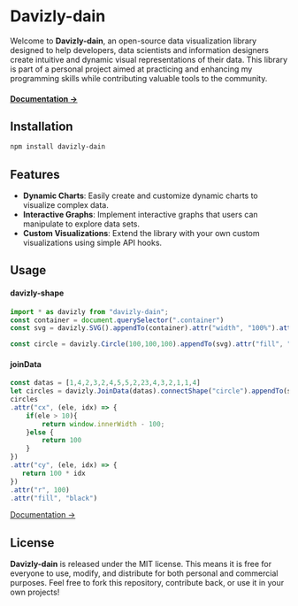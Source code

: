 # Davizly-dain

Welcome to **Davizly-dain**, an open-source data visualization library designed to help developers, data scientists and information designers create intuitive and dynamic visual representations of their data. This library is part of a personal project aimed at practicing and enhancing my programming skills while contributing valuable tools to the community.

#### [Documentation &rarr;](docs/readme.md)

## Installation

```bash
npm install davizly-dain
```

## Features

- **Dynamic Charts**: Easily create and customize dynamic charts to visualize complex data.
- **Interactive Graphs**: Implement interactive graphs that users can manipulate to explore data sets.
- **Custom Visualizations**: Extend the library with your own custom visualizations using simple API hooks.

## Usage

#### davizly-shape

```js
import * as davizly from "davizly-dain";
const container = document.querySelector(".container")
const svg = davizly.SVG().appendTo(container).attr("width", "100%").attr("height", "100%")

const circle = davizly.Circle(100,100,100).appendTo(svg).attr("fill", "red")
```

#### joinData

```js
const datas = [1,4,2,3,2,4,5,5,2,23,4,3,2,1,1,4]
let circles = davizly.JoinData(datas).connectShape("circle").appendTo(svg)
circles
.attr("cx", (ele, idx) => {
    if(ele > 10){
        return window.innerWidth - 100;
    }else {
        return 100
    }
})
.attr("cy", (ele, idx) => {
   return 100 * idx
})
.attr("r", 100)
.attr("fill", "black")
```

[Documentation &rarr;](docs/readme.md)

## License

**Davizly-dain** is released under the MIT license. This means it is free for everyone to use, modify, and distribute for both personal and commercial purposes. Feel free to fork this repository, contribute back, or use it in your own projects!
